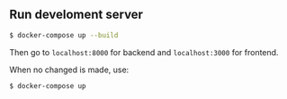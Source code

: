 
## Run develoment server
```bash
$ docker-compose up --build
```
Then go to `localhost:8000` for backend and `localhost:3000` for frontend.

When no changed is made, use:
```bash
$ docker-compose up
```



